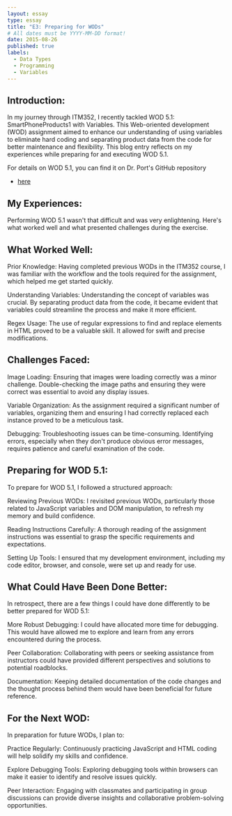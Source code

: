 ```yaml
---
layout: essay
type: essay
title: "E3: Preparing for WODs"
# All dates must be YYYY-MM-DD format!
date: 2015-08-26
published: true
labels:
  - Data Types
  - Programming
  - Variables
---
```


## Introduction:
In my journey through ITM352, I recently tackled WOD 5.1: SmartPhoneProducts1 with Variables. This Web-oriented development (WOD) assignment aimed to enhance our understanding of using variables to eliminate hard coding and separating product data from the code for better maintenance and flexibility. This blog entry reflects on my experiences while preparing for and executing WOD 5.1.

For details on WOD 5.1, you can find it on Dr. Port's GitHub repository <ul>
  <li><a href="https://dport96.github.io/ITM352/morea/050.variables_data_types/experience-SmartPhoneProducts1_variables.html">here</a></li>
</ul>

## My Experiences:
Performing WOD 5.1 wasn't that difficult and was very enlightening. Here's what worked well and what presented challenges during the exercise.

## What Worked Well:

Prior Knowledge: Having completed previous WODs in the ITM352 course, I was familiar with the workflow and the tools required for the assignment, which helped me get started quickly.

Understanding Variables: Understanding the concept of variables was crucial. By separating product data from the code, it became evident that variables could streamline the process and make it more efficient.

Regex Usage: The use of regular expressions to find and replace elements in HTML proved to be a valuable skill. It allowed for swift and precise modifications.

## Challenges Faced:

Image Loading: Ensuring that images were loading correctly was a minor challenge. Double-checking the image paths and ensuring they were correct was essential to avoid any display issues.

Variable Organization: As the assignment required a significant number of variables, organizing them and ensuring I had correctly replaced each instance proved to be a meticulous task.

Debugging: Troubleshooting issues can be time-consuming. Identifying errors, especially when they don't produce obvious error messages, requires patience and careful examination of the code.

## Preparing for WOD 5.1:
To prepare for WOD 5.1, I followed a structured approach:

Reviewing Previous WODs: I revisited previous WODs, particularly those related to JavaScript variables and DOM manipulation, to refresh my memory and build confidence.

Reading Instructions Carefully: A thorough reading of the assignment instructions was essential to grasp the specific requirements and expectations.

Setting Up Tools: I ensured that my development environment, including my code editor, browser, and console, were set up and ready for use.

## What Could Have Been Done Better:
In retrospect, there are a few things I could have done differently to be better prepared for WOD 5.1:

More Robust Debugging: I could have allocated more time for debugging. This would have allowed me to explore and learn from any errors encountered during the process.

Peer Collaboration: Collaborating with peers or seeking assistance from instructors could have provided different perspectives and solutions to potential roadblocks.

Documentation: Keeping detailed documentation of the code changes and the thought process behind them would have been beneficial for future reference.

## For the Next WOD:
In preparation for future WODs, I plan to:

Practice Regularly: Continuously practicing JavaScript and HTML coding will help solidify my skills and confidence.

Explore Debugging Tools: Exploring debugging tools within browsers can make it easier to identify and resolve issues quickly.

Peer Interaction: Engaging with classmates and participating in group discussions can provide diverse insights and collaborative problem-solving opportunities.
